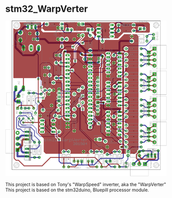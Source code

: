 # stm32_WarpVerter



![stm32WarpVerter](stm32_Warpverter.png)

This project is based on Tony's "WarpSpeed" inverter, aka the "WarpVerter"
This project is based on the stm32duino, Bluepill processor module.
